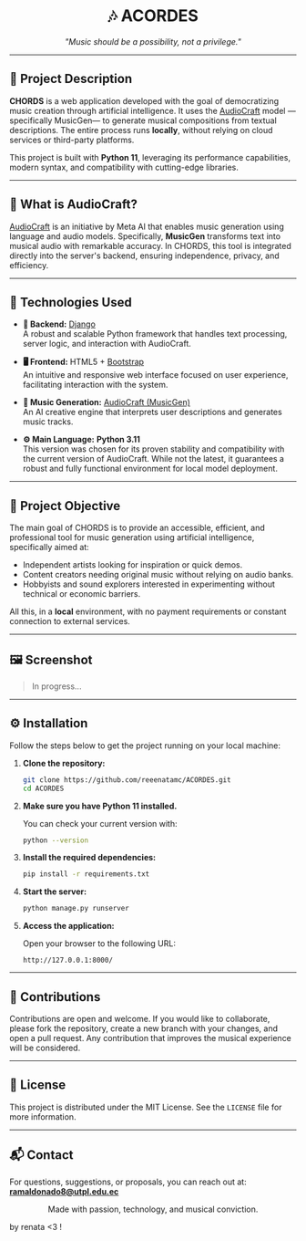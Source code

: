 <h1 align="center">🎶 ACORDES </h1>

<p align="center"><em>"Music should be a possibility, not a privilege."</em></p>

---

## 📝 Project Description

**CHORDS** is a web application developed with the goal of democratizing music creation through artificial intelligence. It uses the [AudioCraft](https://github.com/facebookresearch/audiocraft) model —specifically MusicGen— to generate musical compositions from textual descriptions. The entire process runs **locally**, without relying on cloud services or third-party platforms.

This project is built with **Python 11**, leveraging its performance capabilities, modern syntax, and compatibility with cutting-edge libraries.

---

## 🧠 What is AudioCraft?

[AudioCraft](https://github.com/facebookresearch/audiocraft) is an initiative by Meta AI that enables music generation using language and audio models. Specifically, **MusicGen** transforms text into musical audio with remarkable accuracy. In CHORDS, this tool is integrated directly into the server's backend, ensuring independence, privacy, and efficiency.

---

## 🧩 Technologies Used

- **🐍 Backend:** [Django](https://www.djangoproject.com/)  
  A robust and scalable Python framework that handles text processing, server logic, and interaction with AudioCraft.

- **🖥 Frontend:** HTML5 + [Bootstrap](https://getbootstrap.com/)  
  An intuitive and responsive web interface focused on user experience, facilitating interaction with the system.

- **🎵 Music Generation:** [AudioCraft (MusicGen)](https://github.com/facebookresearch/audiocraft)  
  An AI creative engine that interprets user descriptions and generates music tracks.

- **⚙️ Main Language:** **Python 3.11**  
  This version was chosen for its proven stability and compatibility with the current version of AudioCraft. While not the latest, it guarantees a robust and fully functional environment for local model deployment.

---

## 🎯 Project Objective

The main goal of CHORDS is to provide an accessible, efficient, and professional tool for music generation using artificial intelligence, specifically aimed at:

- Independent artists looking for inspiration or quick demos.
- Content creators needing original music without relying on audio banks.
- Hobbyists and sound explorers interested in experimenting without technical or economic barriers.

All this, in a **local** environment, with no payment requirements or constant connection to external services.

---

## 🖼 Screenshot

> In progress...

---

## ⚙️ Installation

Follow the steps below to get the project running on your local machine:

1. **Clone the repository:**
   ```bash
   git clone https://github.com/reeenatamc/ACORDES.git
   cd ACORDES
   ```

2. **Make sure you have Python 11 installed.**

   You can check your current version with:
   ```bash
   python --version
   ```

3. **Install the required dependencies:**
   ```bash
   pip install -r requirements.txt
   ```

4. **Start the server:**
   ```bash
   python manage.py runserver
   ```

5. **Access the application:**

   Open your browser to the following URL:
   ```
   http://127.0.0.1:8000/
   ```

---

## 🤝 Contributions

Contributions are open and welcome. If you would like to collaborate, please fork the repository, create a new branch with your changes, and open a pull request. Any contribution that improves the musical experience will be considered.

---

## 📄 License

This project is distributed under the MIT License. See the `LICENSE` file for more information.

---

## 📬 Contact

For questions, suggestions, or proposals, you can reach out at: **ramaldonado8@utpl.edu.ec**

<p align="center">Made with passion, technology, and musical conviction.</p>

by renata <3 !
